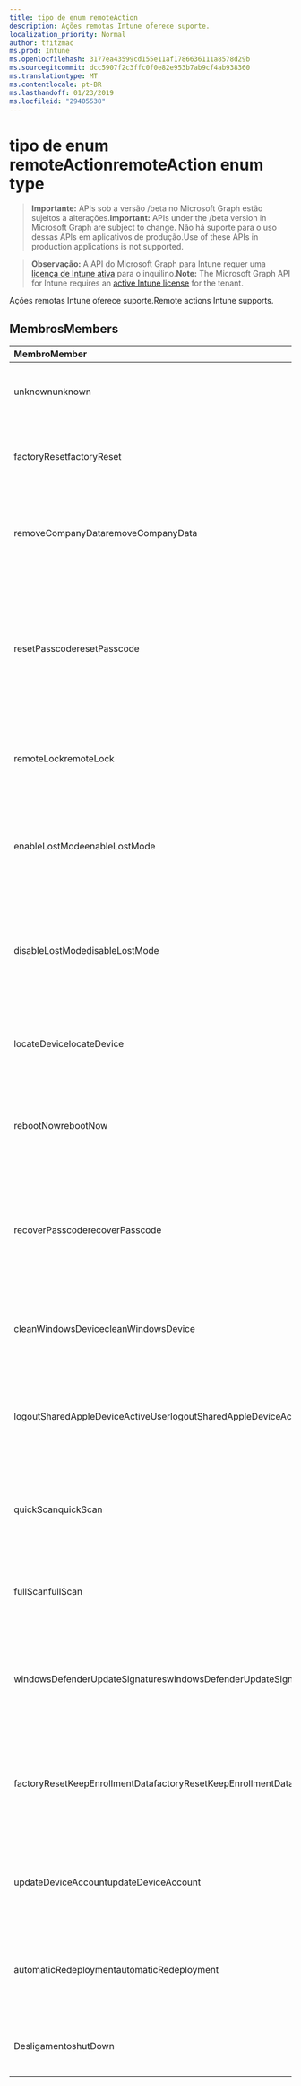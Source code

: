 ```yaml
---
title: tipo de enum remoteAction
description: Ações remotas Intune oferece suporte.
localization_priority: Normal
author: tfitzmac
ms.prod: Intune
ms.openlocfilehash: 3177ea43599cd155e11af1786636111a8578d29b
ms.sourcegitcommit: dcc5907f2c3ffc0f0e82e953b7ab9cf4ab938360
ms.translationtype: MT
ms.contentlocale: pt-BR
ms.lasthandoff: 01/23/2019
ms.locfileid: "29405538"
---
```

# <a name="remoteaction-enum-type"></a><span data-ttu-id="49b53-103">tipo de enum remoteAction</span><span class="sxs-lookup"><span data-stu-id="49b53-103">remoteAction enum type</span></span>

> <span data-ttu-id="49b53-104">**Importante:** APIs sob a versão /beta no Microsoft Graph estão sujeitos a alterações.</span><span class="sxs-lookup"><span data-stu-id="49b53-104">**Important:** APIs under the /beta version in Microsoft Graph are subject to change.</span></span> <span data-ttu-id="49b53-105">Não há suporte para o uso dessas APIs em aplicativos de produção.</span><span class="sxs-lookup"><span data-stu-id="49b53-105">Use of these APIs in production applications is not supported.</span></span>

> <span data-ttu-id="49b53-106">**Observação:** A API do Microsoft Graph para Intune requer uma [licença de Intune ativa](https://go.microsoft.com/fwlink/?linkid=839381) para o inquilino.</span><span class="sxs-lookup"><span data-stu-id="49b53-106">**Note:** The Microsoft Graph API for Intune requires an [active Intune license](https://go.microsoft.com/fwlink/?linkid=839381) for the tenant.</span></span>

<span data-ttu-id="49b53-107">Ações remotas Intune oferece suporte.</span><span class="sxs-lookup"><span data-stu-id="49b53-107">Remote actions Intune supports.</span></span>

## <a name="members"></a><span data-ttu-id="49b53-108">Membros</span><span class="sxs-lookup"><span data-stu-id="49b53-108">Members</span></span>
|<span data-ttu-id="49b53-109">Membro</span><span class="sxs-lookup"><span data-stu-id="49b53-109">Member</span></span>|<span data-ttu-id="49b53-110">Valor</span><span class="sxs-lookup"><span data-stu-id="49b53-110">Value</span></span>|<span data-ttu-id="49b53-111">Descrição</span><span class="sxs-lookup"><span data-stu-id="49b53-111">Description</span></span>|
|:---|:---|:---|
|<span data-ttu-id="49b53-112">unknown</span><span class="sxs-lookup"><span data-stu-id="49b53-112">unknown</span></span>|<span data-ttu-id="49b53-113">0</span><span class="sxs-lookup"><span data-stu-id="49b53-113">0</span></span>|<span data-ttu-id="49b53-114">Usuário inicia uma ação desconhecida.</span><span class="sxs-lookup"><span data-stu-id="49b53-114">User initiates an unknown action.</span></span>|
|<span data-ttu-id="49b53-115">factoryReset</span><span class="sxs-lookup"><span data-stu-id="49b53-115">factoryReset</span></span>|<span data-ttu-id="49b53-116">1</span><span class="sxs-lookup"><span data-stu-id="49b53-116">1</span></span>|<span data-ttu-id="49b53-117">Usuário inicia uma ação à fábrica reiniciar um dispositivo.</span><span class="sxs-lookup"><span data-stu-id="49b53-117">User initiates an action to factory reset a device.</span></span> |
|<span data-ttu-id="49b53-118">removeCompanyData</span><span class="sxs-lookup"><span data-stu-id="49b53-118">removeCompanyData</span></span>|<span data-ttu-id="49b53-119">2</span><span class="sxs-lookup"><span data-stu-id="49b53-119">2</span></span>|<span data-ttu-id="49b53-120">Usuário inicia uma ação para remover os dados da empresa de um dispositivo.</span><span class="sxs-lookup"><span data-stu-id="49b53-120">User initiates an action to remove company data from a device.</span></span> |
|<span data-ttu-id="49b53-121">resetPasscode</span><span class="sxs-lookup"><span data-stu-id="49b53-121">resetPasscode</span></span>|<span data-ttu-id="49b53-122">3</span><span class="sxs-lookup"><span data-stu-id="49b53-122">3</span></span>|<span data-ttu-id="49b53-123">Usuário inicia uma ação para remover a senha de um dispositivo iOS ou redefinir a senha do Android / dispositivo do Windows.</span><span class="sxs-lookup"><span data-stu-id="49b53-123">User initiates an action to remove the passcode of an iOS device, or reset the passcode of Android / Windows device.</span></span> |
|<span data-ttu-id="49b53-124">remoteLock</span><span class="sxs-lookup"><span data-stu-id="49b53-124">remoteLock</span></span>|<span data-ttu-id="49b53-125">4</span><span class="sxs-lookup"><span data-stu-id="49b53-125">4</span></span>|<span data-ttu-id="49b53-126">Usuário inicia uma ação para bloqueio remoto um dispositivo.</span><span class="sxs-lookup"><span data-stu-id="49b53-126">User initiates an action to remote lock a device.</span></span>|
|<span data-ttu-id="49b53-127">enableLostMode</span><span class="sxs-lookup"><span data-stu-id="49b53-127">enableLostMode</span></span>|<span data-ttu-id="49b53-128">5</span><span class="sxs-lookup"><span data-stu-id="49b53-128">5</span></span>|<span data-ttu-id="49b53-129">Usuário inicia uma ação para habilitar o modo perdido em um dispositivo iOS supervisionadas.</span><span class="sxs-lookup"><span data-stu-id="49b53-129">User initiates an action to enable lost mode on a supervised iOS device.</span></span>|
|<span data-ttu-id="49b53-130">disableLostMode</span><span class="sxs-lookup"><span data-stu-id="49b53-130">disableLostMode</span></span>|<span data-ttu-id="49b53-131">6</span><span class="sxs-lookup"><span data-stu-id="49b53-131">6</span></span>|<span data-ttu-id="49b53-132">Usuário inicia uma ação para desativar o modo perdido em um dispositivo iOS supervisionadas.</span><span class="sxs-lookup"><span data-stu-id="49b53-132">User initiates an action to disable lost mode on a supervised iOS device.</span></span>|
|<span data-ttu-id="49b53-133">locateDevice</span><span class="sxs-lookup"><span data-stu-id="49b53-133">locateDevice</span></span>|<span data-ttu-id="49b53-134">7</span><span class="sxs-lookup"><span data-stu-id="49b53-134">7</span></span>|<span data-ttu-id="49b53-135">Usuário inicia uma ação para localizar um dispositivo iOS supervisionadas.</span><span class="sxs-lookup"><span data-stu-id="49b53-135">User initiates an action to locate a supervised iOS device.</span></span>|
|<span data-ttu-id="49b53-136">rebootNow</span><span class="sxs-lookup"><span data-stu-id="49b53-136">rebootNow</span></span>|<span data-ttu-id="49b53-137">8</span><span class="sxs-lookup"><span data-stu-id="49b53-137">8</span></span>|<span data-ttu-id="49b53-138">Usuário inicia uma ação para reinicializar um dispositivo do Windows.</span><span class="sxs-lookup"><span data-stu-id="49b53-138">User initiates an action to reboot a Windows device.</span></span>|
|<span data-ttu-id="49b53-139">recoverPasscode</span><span class="sxs-lookup"><span data-stu-id="49b53-139">recoverPasscode</span></span>|<span data-ttu-id="49b53-140">9</span><span class="sxs-lookup"><span data-stu-id="49b53-140">9</span></span>|<span data-ttu-id="49b53-141">Usuário inicia uma ação para redefinir o pin para passport para trabalhar no dispositivo do windows phone.</span><span class="sxs-lookup"><span data-stu-id="49b53-141">User initiates an action to reset the pin for passport for work on windows phone device.</span></span>|
|<span data-ttu-id="49b53-142">cleanWindowsDevice</span><span class="sxs-lookup"><span data-stu-id="49b53-142">cleanWindowsDevice</span></span>|<span data-ttu-id="49b53-143">10</span><span class="sxs-lookup"><span data-stu-id="49b53-143">10</span></span>|<span data-ttu-id="49b53-144">Usuário inicia uma ação para limpar o dispositivo do windows.</span><span class="sxs-lookup"><span data-stu-id="49b53-144">User initiates an action to clean up windows device.</span></span>|
|<span data-ttu-id="49b53-145">logoutSharedAppleDeviceActiveUser</span><span class="sxs-lookup"><span data-stu-id="49b53-145">logoutSharedAppleDeviceActiveUser</span></span>|<span data-ttu-id="49b53-146">11</span><span class="sxs-lookup"><span data-stu-id="49b53-146">11</span></span>|<span data-ttu-id="49b53-147">Usuário inicia uma ação para logoff do usuário atual no dispositivo apple compartilhado.</span><span class="sxs-lookup"><span data-stu-id="49b53-147">User initiates an action to log out current user on shared apple device.</span></span>|
|<span data-ttu-id="49b53-148">quickScan</span><span class="sxs-lookup"><span data-stu-id="49b53-148">quickScan</span></span>|<span data-ttu-id="49b53-149">12</span><span class="sxs-lookup"><span data-stu-id="49b53-149">12</span></span>|<span data-ttu-id="49b53-150">Usuário inicia uma ação para executar a verificação rápida no dispositivo.</span><span class="sxs-lookup"><span data-stu-id="49b53-150">User initiates an action to run quick scan on device.</span></span>|
|<span data-ttu-id="49b53-151">fullScan</span><span class="sxs-lookup"><span data-stu-id="49b53-151">fullScan</span></span>|<span data-ttu-id="49b53-152">13</span><span class="sxs-lookup"><span data-stu-id="49b53-152">13</span></span>|<span data-ttu-id="49b53-153">Usuário inicia uma ação para executar a verificação completa no dispositivo.</span><span class="sxs-lookup"><span data-stu-id="49b53-153">User initiates an action to run full scan on device.</span></span>|
|<span data-ttu-id="49b53-154">windowsDefenderUpdateSignatures</span><span class="sxs-lookup"><span data-stu-id="49b53-154">windowsDefenderUpdateSignatures</span></span>|<span data-ttu-id="49b53-155">14</span><span class="sxs-lookup"><span data-stu-id="49b53-155">14</span></span>|<span data-ttu-id="49b53-156">Usuário inicia uma ação para atualizar as assinaturas de malware no dispositivo.</span><span class="sxs-lookup"><span data-stu-id="49b53-156">User initiates an action to update malware signatures on device.</span></span>|
|<span data-ttu-id="49b53-157">factoryResetKeepEnrollmentData</span><span class="sxs-lookup"><span data-stu-id="49b53-157">factoryResetKeepEnrollmentData</span></span>|<span data-ttu-id="49b53-158">15</span><span class="sxs-lookup"><span data-stu-id="49b53-158">15</span></span>|<span data-ttu-id="49b53-159">Usuário inicia um dispositivo de apagamento remoto de ação com mantendo os dados de inscrição.</span><span class="sxs-lookup"><span data-stu-id="49b53-159">User initiates an action remote wipe device with keeping enrollment data.</span></span>|
|<span data-ttu-id="49b53-160">updateDeviceAccount</span><span class="sxs-lookup"><span data-stu-id="49b53-160">updateDeviceAccount</span></span>|<span data-ttu-id="49b53-161">16</span><span class="sxs-lookup"><span data-stu-id="49b53-161">16</span></span>|<span data-ttu-id="49b53-162">Usuário inicia uma ação para atualizar a conta no dispositivo.</span><span class="sxs-lookup"><span data-stu-id="49b53-162">User initiates an action to update account on device.</span></span>|
|<span data-ttu-id="49b53-163">automaticRedeployment</span><span class="sxs-lookup"><span data-stu-id="49b53-163">automaticRedeployment</span></span>|<span data-ttu-id="49b53-164">17</span><span class="sxs-lookup"><span data-stu-id="49b53-164">17</span></span>|<span data-ttu-id="49b53-165">Usuário inicia uma ação para o dispositivo de reimplantação de automatice</span><span class="sxs-lookup"><span data-stu-id="49b53-165">User initiates an action to automatice redeploy the device</span></span>|
|<span data-ttu-id="49b53-166">Desligamento</span><span class="sxs-lookup"><span data-stu-id="49b53-166">shutDown</span></span>|<span data-ttu-id="49b53-167">18</span><span class="sxs-lookup"><span data-stu-id="49b53-167">18</span></span>|<span data-ttu-id="49b53-168">Usuário inicia uma ação para desligar o dispositivo.</span><span class="sxs-lookup"><span data-stu-id="49b53-168">User initiates an action to shut down the device.</span></span>|




